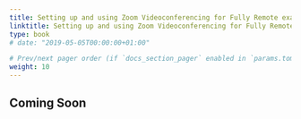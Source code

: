```yaml
---
title: Setting up and using Zoom Videoconferencing for Fully Remote exams
linktitle: Setting up and using Zoom Videoconferencing for Fully Remote exams
type: book
# date: "2019-05-05T00:00:00+01:00"

# Prev/next pager order (if `docs_section_pager` enabled in `params.toml`)
weight: 10
---
```

## Coming Soon
